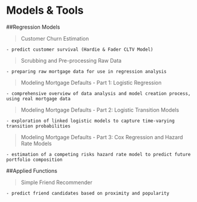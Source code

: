 # Models & Tools

##Regression Models
> Customer Churn Estimation

    - predict customer survival (Hardie & Fader CLTV Model)

> Scrubbing and Pre-processing Raw Data

    - preparing raw mortgage data for use in regression analysis
    
> Modeling Mortgage Defaults - Part 1: Logistic Regression

    - comprehensive overview of data analysis and model creation process, using real mortgage data
    
> Modeling Mortgage Defaults - Part 2: Logistic Transition Models

    - exploration of linked logistic models to capture time-varying transition probabilities
    
> Modeling Mortgage Defaults - Part 3: Cox Regression and Hazard Rate Models

    - estimation of a competing risks hazard rate model to predict future portfolio composition
    
##Applied Functions
> Simple Friend Recommender

    - predict friend candidates based on proximity and popularity
